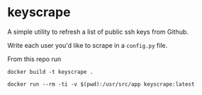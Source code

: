 # keyscrape

A simple utility to refresh a list of public ssh keys from Github.

Write each user you'd like to scrape in a ```config.py``` file.

From this repo run

```docker build -t keyscrape .```

```docker run --rm -ti -v $(pwd):/usr/src/app keyscrape:latest```